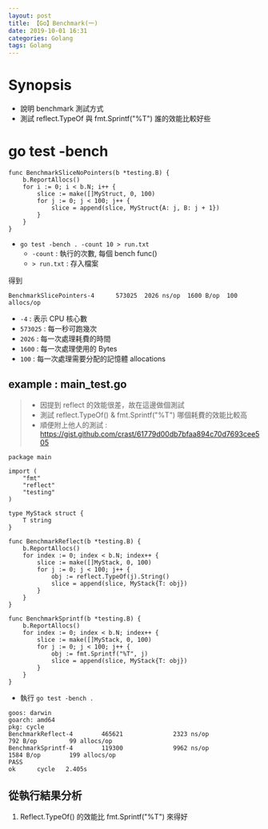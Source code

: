 ```yaml
---
layout: post
title: 【Go】Benchmark(一)
date: 2019-10-01 16:31
categories: Golang
tags: Golang
---
```


# Synopsis
- 說明 benchmark 測試方式
- 測試 reflect.TypeOf 與 fmt.Sprintf("%T") 誰的效能比較好些

# go test -bench

```
func BenchmarkSliceNoPointers(b *testing.B) {
	b.ReportAllocs()
	for i := 0; i < b.N; i++ {
		slice := make([]MyStruct, 0, 100)
		for j := 0; j < 100; j++ {
			slice = append(slice, MyStruct{A: j, B: j + 1})
		}
	}
}
```

- `go test -bench . -count 10 > run.txt`
	- `-count` : 執行的次數, 每個 bench func()
	- `> run.txt` : 存入檔案

得到
```
BenchmarkSlicePointers-4   	  573025  2026 ns/op  1600 B/op  100 allocs/op
```

<!--more-->

- `-4` : 表示 CPU 核心數
- `573025` : 每一秒可跑幾次
- `2026` : 每一次處理耗費的時間
- `1600` : 每一次處理使用的 Bytes
- `100` : 每一次處理需要分配的記憶體 allocations

## example : main_test.go

> - 因提到 reflect 的效能很差，故在這邊做個測試
> - 測試 reflect.TypeOf() & fmt.Sprintf("%T") 哪個耗費的效能比較高
> - 順便附上他人的測試 : https://gist.github.com/crast/61779d00db7bfaa894c70d7693cee505

```
package main

import (
	"fmt"
	"reflect"
	"testing"
)

type MyStack struct {
	T string
}

func BenchmarkReflect(b *testing.B) {
	b.ReportAllocs()
	for index := 0; index < b.N; index++ {
		slice := make([]MyStack, 0, 100)
		for j := 0; j < 100; j++ {
			obj := reflect.TypeOf(j).String()
			slice = append(slice, MyStack{T: obj})
		}
	}
}

func BenchmarkSprintf(b *testing.B) {
	b.ReportAllocs()
	for index := 0; index < b.N; index++ {
		slice := make([]MyStack, 0, 100)
		for j := 0; j < 100; j++ {
			obj := fmt.Sprintf("%T", j)
			slice = append(slice, MyStack{T: obj})
		}
	}
}
```

- 執行 `go test -bench .`

```
goos: darwin
goarch: amd64
pkg: cycle
BenchmarkReflect-4        465621              2323 ns/op             792 B/op         99 allocs/op
BenchmarkSprintf-4        119300              9962 ns/op            1584 B/op        199 allocs/op
PASS
ok      cycle   2.405s
```

## 從執行結果分析
1. Reflect.TypeOf() 的效能比 fmt.Sprintf("%T") 來得好